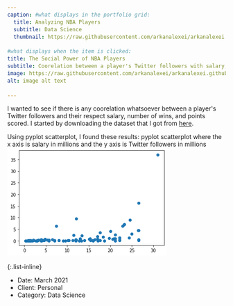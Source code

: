 ```yaml
---
caption: #what displays in the portfolio grid:
  title: Analyzing NBA Players
  subtitle: Data Science
  thumbnail: https://raw.githubusercontent.com/arkanalexei/arkanalexei.github.io/main/assets/img/portfolio/NBA.jpg
  
#what displays when the item is clicked:
title: The Social Power of NBA Players
subtitle: Coorelation between a player's Twitter followers with salary, number of wins, and points scored.
image: https://raw.githubusercontent.com/arkanalexei/arkanalexei.github.io/main/assets/img/portfolio/NBA.jpg #main image, can be a link or a file in assets/img/portfolio
alt: image alt text

---
```

I wanted to see if there is any coorelation whatsoever between a player's Twitter followers and their respect salary, number of wins, and points scored. I started by downloading the dataset that I got from [here](https://www.kaggle.com/noahgift/social-power-nba).

Using pyplot scatterplot, I found these results:
pyplot scatterplot where the x axis is salary in millions and the y axis is Twitter followers in millions
![Salary and Twitter followers](https://raw.githubusercontent.com/arkanalexei/arkanalexei.github.io/main/assets/img/portfolio/salary%20and%20twitter.png)



{:.list-inline} 
- Date: March 2021
- Client: Personal
- Category: Data Science

